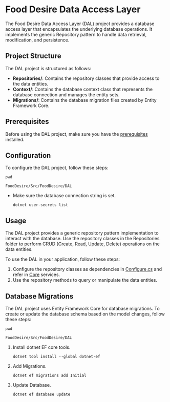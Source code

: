 # Food Desire Data Access Layer

The Food Desire Data Access Layer (DAL) project provides a database access layer that encapsulates the underlying database operations. It implements the generic Repository pattern to handle data retrieval, modification, and persistence.

## Project Structure

The DAL project is structured as follows:

- **Repositories/**: Contains the repository classes that provide access to the data entities.
- **Context/**: Contains the database context class that represents the database connection and manages the entity sets.
- **Migrations/**: Contains the database migration files created by Entity Framework Core.

## Prerequisites

Before using the DAL project, make sure you have the [prerequisites](../../README.md#development-environment-setup) installed.

## Configuration

To configure the DAL project, follow these steps:

`pwd`

`FoodDesire/Src/FoodDesire/DAL`

- Make sure the database connection string is set.

    `dotnet user-secrets list`

## Usage

The DAL project provides a generic repository pattern implementation to interact with the database. Use the repository classes in the Repositories folder to perform CRUD (Create, Read, Update, Delete) operations on the data entities.

To use the DAL in your application, follow these steps:

1. Configure the repository classes as dependencies in [Configure.cs](./Configure.cs) and refer in [Core](../FoodDesire.Core/) services.
2. Use the repository methods to query or manipulate the data entities.

## Database Migrations

The DAL project uses Entity Framework Core for database migrations. To create or update the database schema based on the model changes, follow these steps:

`pwd`

`FoodDesire/Src/FoodDesire/DAL`

1. Install dotnet EF core tools.

    `dotnet tool install --global dotnet-ef`

2. Add Migrations.

    `dotnet ef migrations add Initial`

3. Update Database.

    `dotnet ef database update`
